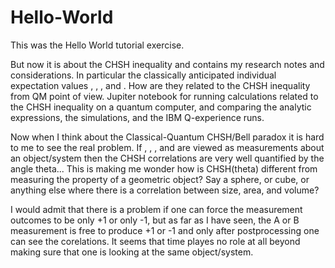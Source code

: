 # Hello-World

This was the Hello World tutorial exercise.

But now it is about the CHSH inequality and contains my research notes and considerations.
In particular the classically anticipated individual expectation values <ZZ>, <XX>, <XZ>, and <ZX>.
How are they related to the CHSH inequality from QM point of view. 
Jupiter notebook for running calculations related to the CHSH inequality on a quantum computer,
and comparing the analytic expressions, the simulations, and the IBM Q-experience runs.
  
Now when I think about the Classical-Quantum CHSH/Bell paradox it is hard to me to see the real problem.
If <ZZ>, <XX>, <XZ>, and <ZX> are viewed as measurements about an object/system 
then the CHSH correlations are very well quantified by the angle theta... 
This is making me wonder how is CHSH(theta) different from measuring the property of a geometric object?
Say a sphere, or cube, or anything else where there is a correlation between size, area, and volume?
  
I would admit that there is a problem if one can force the measurement outcomes to be only +1 or only -1,
but as far as I have seen, the A or B measurement is free to produce +1 or -1 
and only after postprocessing one can see the corelations. It seems that time playes no role at all beyond
making sure that one is looking at the same object/system.

